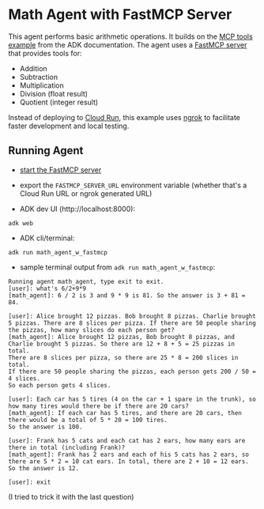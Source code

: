 # Math Agent with FastMCP Server
This agent performs basic arithmetic operations. It builds on the [MCP tools example](https://google.github.io/adk-docs/tools/mcp-tools/#example-3-fastmcp-server) from the ADK documentation.
The agent uses a [FastMCP server](./math_agent_w_fastmcp/mcp_server/server.py) that provides tools for:
- Addition
- Subtraction
- Multiplication
- Division (float result)
- Quotient (integer result)

Instead of deploying to [Cloud Run](https://cloud.google.com/run), this example uses [ngrok](https://ngrok.com/) to facilitate faster development and local testing.


## Running Agent
- [start the FastMCP server](./math_agent_w_fastmcp/mcp_server/README.md)
- export the `FASTMCP_SERVER_URL` environment variable (whether that's a Cloud Run URL or ngrok generated URL)

- ADK dev UI (http://localhost:8000):
```
adk web
```

- ADK cli/terminal:
```
adk run math_agent_w_fastmcp
```

- sample terminal output from `adk run math_agent_w_fastmcp`:
```console
Running agent math_agent, type exit to exit.
[user]: what's 6/2+9*9
[math_agent]: 6 / 2 is 3 and 9 * 9 is 81. So the answer is 3 + 81 = 84.

[user]: Alice brought 12 pizzas. Bob brought 8 pizzas. Charlie brought 5 pizzas. There are 8 slices per pizza. If there are 50 people sharing the pizzas, how many slices do each person get?
[math_agent]: Alice brought 12 pizzas, Bob brought 8 pizzas, and Charlie brought 5 pizzas. So there are 12 + 8 + 5 = 25 pizzas in total.
There are 8 slices per pizza, so there are 25 * 8 = 200 slices in total.
If there are 50 people sharing the pizzas, each person gets 200 / 50 = 4 slices.
So each person gets 4 slices.

[user]: Each car has 5 tires (4 on the car + 1 spare in the trunk), so how many tires would there be if there are 20 cars?
[math_agent]: If each car has 5 tires, and there are 20 cars, then there would be a total of 5 * 20 = 100 tires.
So the answer is 100.

[user]: Frank has 5 cats and each cat has 2 ears, how many ears are there in total (including Frank)?
[math_agent]: Frank has 2 ears and each of his 5 cats has 2 ears, so there are 5 * 2 = 10 cat ears. In total, there are 2 + 10 = 12 ears.
So the answer is 12.

[user]: exit
```

(I tried to trick it with the last question)
